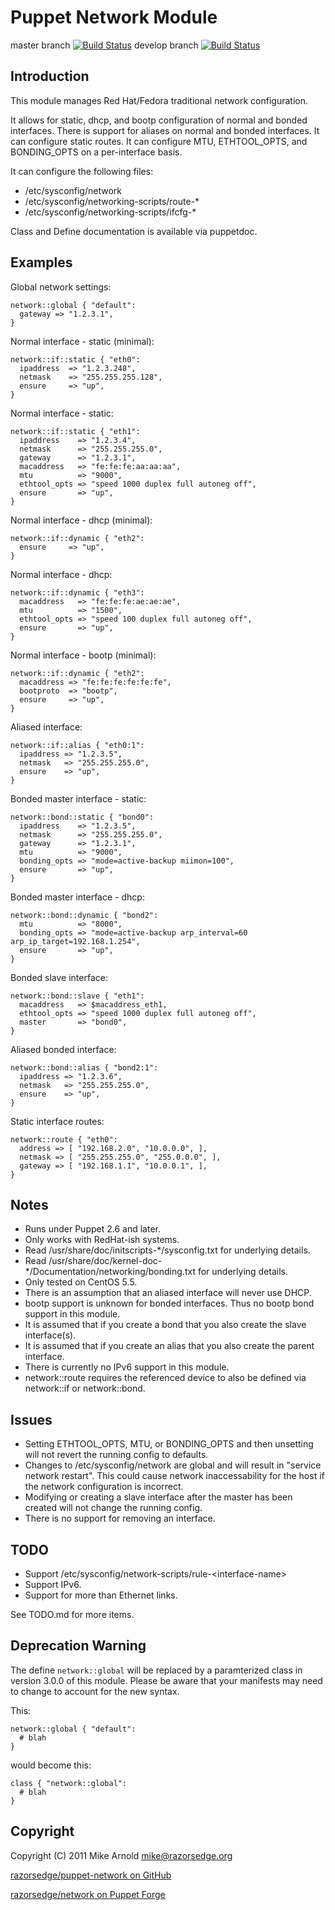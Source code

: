 Puppet Network Module
=====================

master branch [![Build Status](https://secure.travis-ci.org/razorsedge/puppet-network.png?branch=master)](http://travis-ci.org/razorsedge/puppet-network)
develop branch [![Build Status](https://secure.travis-ci.org/razorsedge/puppet-network.png?branch=develop)](http://travis-ci.org/razorsedge/puppet-network)

Introduction
------------

This module manages Red Hat/Fedora traditional network configuration.

It allows for static, dhcp, and bootp configuration of normal and bonded interfaces.  There is support for aliases on normal and bonded interfaces.  It can configure static routes.  It can configure MTU, ETHTOOL_OPTS, and BONDING_OPTS on a per-interface basis.

It can configure the following files:

* /etc/sysconfig/network
* /etc/sysconfig/networking-scripts/route-*
* /etc/sysconfig/networking-scripts/ifcfg-*

Class and Define documentation is available via puppetdoc.

Examples
--------

Global network settings:

    network::global { "default":
      gateway => "1.2.3.1",
    }

Normal interface - static (minimal):

    network::if::static { "eth0":
      ipaddress  => "1.2.3.248",
      netmask    => "255.255.255.128",
      ensure     => "up",
    }

Normal interface - static:

    network::if::static { "eth1":
      ipaddress    => "1.2.3.4",
      netmask      => "255.255.255.0",
      gateway      => "1.2.3.1",
      macaddress   => "fe:fe:fe:aa:aa:aa",
      mtu          => "9000",
      ethtool_opts => "speed 1000 duplex full autoneg off",
      ensure       => "up",
    }

Normal interface - dhcp (minimal):

    network::if::dynamic { "eth2":
      ensure     => "up",
    }

Normal interface - dhcp:

    network::if::dynamic { "eth3":
      macaddress   => "fe:fe:fe:ae:ae:ae",
      mtu          => "1500",
      ethtool_opts => "speed 100 duplex full autoneg off",
      ensure       => "up",
    }

Normal interface - bootp (minimal):

    network::if::dynamic { "eth2":
      macaddress => "fe:fe:fe:fe:fe:fe",
      bootproto  => "bootp",
      ensure     => "up",
    }

Aliased interface:

    network::if::alias { "eth0:1":
      ipaddress => "1.2.3.5",
      netmask   => "255.255.255.0",
      ensure    => "up",
    }

Bonded master interface - static:

    network::bond::static { "bond0":
      ipaddress    => "1.2.3.5",
      netmask      => "255.255.255.0",
      gateway      => "1.2.3.1",
      mtu          => "9000",
      bonding_opts => "mode=active-backup miimon=100",
      ensure       => "up",
    }

Bonded master interface - dhcp:

    network::bond::dynamic { "bond2":
      mtu          => "8000",
      bonding_opts => "mode=active-backup arp_interval=60 arp_ip_target=192.168.1.254",
      ensure       => "up",
    }

Bonded slave interface:

    network::bond::slave { "eth1":
      macaddress   => $macaddress_eth1,
      ethtool_opts => "speed 1000 duplex full autoneg off",
      master       => "bond0",
    }

Aliased bonded interface:

    network::bond::alias { "bond2:1":
      ipaddress => "1.2.3.6",
      netmask   => "255.255.255.0",
      ensure    => "up",
    }

Static interface routes:

    network::route { "eth0":
      address => [ "192.168.2.0", "10.0.0.0", ],
      netmask => [ "255.255.255.0", "255.0.0.0", ],
      gateway => [ "192.168.1.1", "10.0.0.1", ],
    }

Notes
-----

* Runs under Puppet 2.6 and later.
* Only works with RedHat-ish systems.
* Read /usr/share/doc/initscripts-*/sysconfig.txt for underlying details.
* Read /usr/share/doc/kernel-doc-*/Documentation/networking/bonding.txt for underlying details.
* Only tested on CentOS 5.5.
* There is an assumption that an aliased interface will never use DHCP.
* bootp support is unknown for bonded interfaces. Thus no bootp bond support in this module.
* It is assumed that if you create a bond that you also create the slave interface(s).
* It is assumed that if you create an alias that you also create the parent interface.
* There is currently no IPv6 support in this module.
* network::route requires the referenced device to also be defined via network::if or network::bond.

Issues
------

* Setting ETHTOOL_OPTS, MTU, or BONDING_OPTS and then unsetting will not revert the running config to defaults.
* Changes to /etc/sysconfig/network are global and will result in "service network restart".  This could cause network inaccessability for the host if the network configuration is incorrect.
* Modifying or creating a slave interface after the master has been created will not change the running config.
* There is no support for removing an interface.

TODO
----

* Support /etc/sysconfig/network-scripts/rule-\<interface-name\>
* Support IPv6.
* Support for more than Ethernet links.

See TODO.md for more items.

Deprecation Warning
-------------------

The define `network::global` will be replaced by a paramterized class in version 3.0.0 of this module.  Please be aware that your manifests may need to change to account for the new syntax.

This:

    network::global { "default":
      # blah
    }

would become this:

    class { "network::global":
      # blah
    }

Copyright
---------

Copyright (C) 2011 Mike Arnold <mike@razorsedge.org>

[razorsedge/puppet-network on GitHub](https://github.com/razorsedge/puppet-network)

[razorsedge/network on Puppet Forge](http://forge.puppetlabs.com/razorsedge/network)

